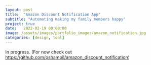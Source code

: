 ```yaml
---
layout: post
title:  "Amazon Discount Notification App"
subtitle: "Automating making my family members happy"
project: true
date:   2022-02-19 00:00:00
image: /assets/images/portfolio_images/amazon_notification.jpg
categories: [design, tool]
---
```

In progress.
(For now check out https://github.com/oshamoil/amazon_discount_notification)